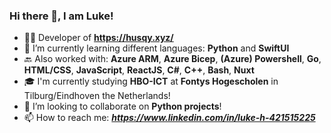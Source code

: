### Hi there 👋, I am Luke!
- 👨‍💻 Developer of **https://husqy.xyz/**
- 🌱 I’m currently learning different languages: **Python** and **SwiftUI**
- 🔙 Also worked with: **Azure ARM**, **Azure Bicep**, **(Azure) Powershell**, **Go**, **HTML/CSS**, **JavaScript**, **ReactJS**, **C#**, **C++**, **Bash**, **Nuxt**
- 🎓 I'm currently studying **HBO-ICT** at **Fontys Hogescholen** in Tilburg/Eindhoven the Netherlands!
- 👯 I’m looking to collaborate on **Python projects**!
- 📫 How to reach me: ***https://www.linkedin.com/in/luke-h-421515225***
